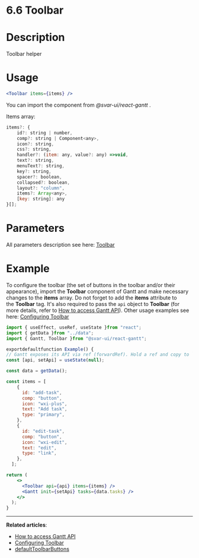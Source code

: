 # 6.6 Toolbar

# **Description**

Toolbar helper

# **Usage**

```jsx
<Toolbar items={items} />

```

You can import the component from *@svar-ui/react-gantt* .

Items array:

```jsx
items?: {
    id?: string | number,
    comp?: string | Component<any>,
    icon?: string,
    css?: string,
    handler?: (item: any, value?: any) =>void,
    text?: string,
    menuText?: string,
    key?: string,
    spacer?: boolean,
    collapsed?: boolean,
    layout?: "column",
    items?: Array<any>,
    [key: string]: any
}[];

```

# **Parameters**

All parameters description see here: [Toolbar](https://docs.svar.dev/react/core/toolbar/api/props/items)

# **Example**

To configure the toolbar (the set of buttons in the toolbar and/or their appearance), import the **Toolbar** component of Gantt and make necessary changes to the **items** array. Do not forget to add the **items** attribute to the **Toolbar** tag. It's also required to pass the `api` object to **Toolbar** (for more details, refer to [How to access Gantt API](https://docs.svar.dev/react/gantt/api/how_to_access_api)). Other usage examples see here: [Configuring Toolbar](https://docs.svar.dev/react/gantt/guides/configuration/toolbar)

```jsx
import { useEffect, useRef, useState }from "react";
import { getData }from "../data";
import { Gantt, Toolbar }from "@svar-ui/react-gantt";

exportdefaultfunction Example() {
// Gantt exposes its API via ref (forwardRef). Hold a ref and copy to `api`.
const [api, setApi] = useState(null);

const data = getData();

const items = [
    {
      id: "add-task",
      comp: "button",
      icon: "wxi-plus",
      text: "Add task",
      type: "primary",
    },
    {
      id: "edit-task",
      comp: "button",
      icon: "wxi-edit",
      text: "edit",
      type: "link",
    },
  ];

return (
    <>
      <Toolbar api={api} items={items} />
      <Gantt init={setApi} tasks={data.tasks} />
    </>
  );
}

```

---

**Related articles**:

- [How to access Gantt API](https://docs.svar.dev/react/gantt/api/how_to_access_api)
- [Configuring Toolbar](https://docs.svar.dev/react/gantt/guides/configuration/toolbar)
- [defaultToolbarButtons](https://docs.svar.dev/react/gantt/helpers/defaulttoolbarbuttons)